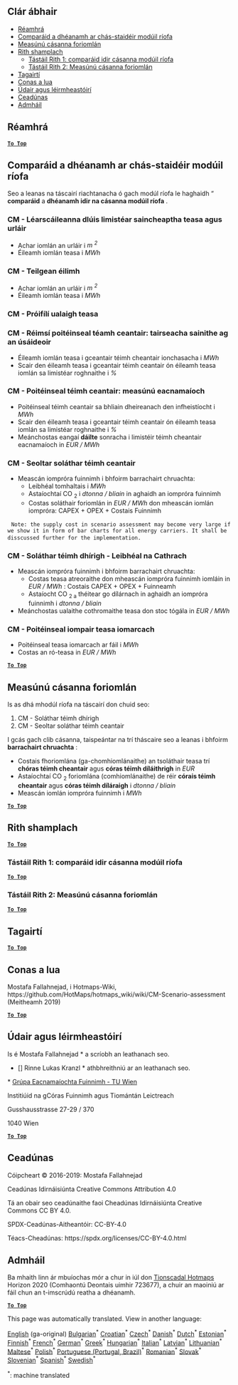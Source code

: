 <h2> Clár ábhair </h2><ul><li> <a href="#introduction">Réamhrá</a> </li><li> <a href="#Calculation-module-scenario-comparison">Comparáid a dhéanamh ar chás-staidéir modúil ríofa</a> </li><li> <a href="#Overall-scenario-assessment">Measúnú cásanna foriomlán</a> </li><li> <a href="#sample-run">Rith shamplach</a> <ul><li> <a href="#test-run-1-calculation-module-scenario-comparison">Tástáil Rith 1: comparáid idir cásanna modúil ríofa</a> </li><li> <a href="#test-run-2-overall-scenario-assessment">Tástáil Rith 2: Measúnú cásanna foriomlán</a> </li></ul></li><li> <a href="#references">Tagairtí</a> </li><li> <a href="#how-to-cite">Conas a lua</a> </li><li> <a href="#authors-and-reviewers">Údair agus léirmheastóirí</a> </li><li> <a href="#license">Ceadúnas</a> </li><li> <a href="#acknowledgement">Admháil</a> </li></ul><h2> Réamhrá </h2><p><ins> <code><strong><a href="#table-of-contents">To Top</a></strong></code> </ins> </p><h2> Comparáid a dhéanamh ar chás-staidéir modúil ríofa </h2><p> Seo a leanas na táscairí riachtanacha ó gach modúl ríofa le haghaidh “ <strong>comparáid</strong> a <strong>dhéanamh idir na cásanna modúil ríofa</strong> . </p><h3> CM - Léarscáileanna dlúis limistéar saincheaptha teasa agus urláir </h3><ul><li> Achar iomlán an urláir i <em><em>m <sup>2</sup></em></em> </li><li> Éileamh iomlán teasa i <em><em>MWh</em></em> </li></ul><h3> CM - Teilgean éilimh </h3><ul><li> Achar iomlán an urláir i <em><em>m <sup>2</sup></em></em> </li><li> Éileamh iomlán teasa i <em><em>MWh</em></em> </li></ul><h3> CM - Próifílí ualaigh teasa </h3><h3> CM - Réimsí poitéinseal téamh ceantair: tairseacha sainithe ag an úsáideoir </h3><ul><li> Éileamh iomlán teasa i gceantair téimh cheantair ionchasacha i <em><em>MWh</em></em> </li><li> Scair den éileamh teasa i gceantair téimh ceantair ón éileamh teasa iomlán sa limistéar roghnaithe i <em><em>%</em></em> </li></ul><h3> CM - Poitéinseal téimh ceantair: measúnú eacnamaíoch </h3><ul><li> Poitéinseal téimh ceantair sa bhliain dheireanach den infheistíocht i <em><em>MWh</em></em> </li><li> Scair den éileamh teasa i gceantair téimh ceantair ón éileamh teasa iomlán sa limistéar roghnaithe i <em><em>%</em></em> </li><li> Meánchostas eangaí <strong>dáilte</strong> sonracha i limistéir téimh cheantair eacnamaíoch in <em><em>EUR / MWh</em></em> </li></ul><h3> CM - Seoltar soláthar téimh ceantair </h3><ul><li> Meascán iompróra fuinnimh i bhfoirm barrachairt chruachta: <ul><li> Leibhéal tomhaltais i <em><em>MWh</em></em> </li><li> Astaíochtaí CO <sub>2</sub> i <em><em>dtonna / bliain</em></em> in aghaidh an iompróra fuinnimh </li><li> Costas soláthair foriomlán in <em><em>EUR / MWh</em></em> don mheascán iomlán iompróra: CAPEX + OPEX + Costais Fuinnimh </li></ul></li></ul><pre> <code>Note: the supply cost in scenario assessment may become very large if we show it in form of bar charts for all energy carriers. It shall be disscussed further for the implementation.</code> </pre><h3> CM - Soláthar téimh dhírigh - Leibhéal na Cathrach </h3><ul><li> Meascán iompróra fuinnimh i bhfoirm barrachairt chruachta: <ul><li> Costas teasa atreoraithe don mheascán iompróra fuinnimh iomláin in <em><em>EUR / MWh</em></em> : Costais CAPEX + OPEX + Fuinneamh </li><li> Astaíocht CO <sub>2 a</sub> théitear go dílárnach in aghaidh an iompróra fuinnimh i <em><em>dtonna / bliain</em></em> </li></ul></li><li> Meánchostas ualaithe cothromaithe teasa don stoc tógála in <em><em>EUR / MWh</em></em> </li></ul><h3> CM - Poitéinseal iompair teasa iomarcach </h3><ul><li> Poitéinseal teasa iomarcach ar fáil i <em><em>MWh</em></em> </li><li> Costas an ró-teasa in <em><em>EUR / MWh</em></em> </li></ul><p><ins> <code><strong><a href="#table-of-contents">To Top</a></strong></code> </ins> </p><h2> Measúnú cásanna foriomlán </h2><p> Is as dhá mhodúl ríofa na táscairí don chuid seo: </p><ol><li> CM - Soláthar téimh dhírigh </li><li> CM - Seoltar soláthar téimh ceantair </li></ol><p> I gcás gach clib cásanna, taispeántar na trí tháscaire seo a leanas i bhfoirm <strong>barrachairt chruachta</strong> : </p><ul><li> Costais fhoriomlána (ga-chomhiomlánaithe) an tsoláthair teasa trí <strong>chóras téimh cheantair</strong> agus <strong>córas téimh díláithrigh</strong> in <em><em>EUR</em></em> </li><li> Astaíochtaí CO <sub>2</sub> foriomlána (comhiomlánaithe) de réir <strong>córais téimh cheantair</strong> agus <strong>córas téimh díláraigh</strong> i <em><em>dtonna / bliain</em></em> </li><li> Meascán iomlán iompróra fuinnimh i <em><em>MWh</em></em> </li></ul><p><ins> <code><strong><a href="#table-of-contents">To Top</a></strong></code> </ins> </p><h2> Rith shamplach </h2><p><ins> <code><strong><a href="#table-of-contents">To Top</a></strong></code> </ins> </p><h3> Tástáil Rith 1: comparáid idir cásanna modúil ríofa </h3><p><ins> <code><strong><a href="#table-of-contents">To Top</a></strong></code> </ins> </p><h3> Tástáil Rith 2: Measúnú cásanna foriomlán </h3><p><ins> <code><strong><a href="#table-of-contents">To Top</a></strong></code> </ins> </p><h2> Tagairtí </h2><p><ins> <code><strong><a href="#table-of-contents">To Top</a></strong></code> </ins> </p><h2> Conas a lua </h2><p> Mostafa Fallahnejad, i Hotmaps-Wiki, https://github.com/HotMaps/hotmaps_wiki/wiki/CM-Scenario-assessment (Meitheamh 2019) </p><p><ins> <code><strong><a href="#table-of-contents">To Top</a></strong></code> </ins> </p><h2> Údair agus léirmheastóirí </h2><p> Is é Mostafa Fallahnejad * a scríobh an leathanach seo. </p><ul><li> [] Rinne Lukas Kranzl * athbhreithniú ar an leathanach seo. </li></ul><p> * <a href="https://eeg.tuwien.ac.at/">Grúpa Eacnamaíochta Fuinnimh - TU Wien</a> </p><p> Institiúid na gCóras Fuinnimh agus Tiomántán Leictreach </p><p> Gusshausstrasse 27-29 / 370 </p><p> 1040 Wien </p><p><ins> <code><strong><a href="#table-of-contents">To Top</a></strong></code> </ins> </p><h2> Ceadúnas </h2><p> Cóipcheart © 2016-2019: Mostafa Fallahnejad </p><p> Ceadúnas Idirnáisiúnta Creative Commons Attribution 4.0 </p><p> Tá an obair seo ceadúnaithe faoi Cheadúnas Idirnáisiúnta Creative Commons CC BY 4.0. </p><p> SPDX-Ceadúnas-Aitheantóir: CC-BY-4.0 </p><p> Téacs-Cheadúnas: https://spdx.org/licenses/CC-BY-4.0.html </p><h2> Admháil </h2><p> Ba mhaith linn ár mbuíochas mór a chur in iúl don <a href="https://www.hotmaps-project.eu">Tionscadal Hotmaps</a> Horizon 2020 (Comhaontú Deontais uimhir 723677), a chuir an maoiniú ar fáil chun an t-imscrúdú reatha a dhéanamh. </p><p><ins> <code><strong><a href="#table-of-contents">To Top</a></strong></code> </ins> </p>

This page was automatically translated. View in another language:

[English](../en/CM-Scenario-assessment.md) (ga-original) [Bulgarian](../bg/CM-Scenario-assessment.md)<sup>\*</sup> [Croatian](../hr/CM-Scenario-assessment.md)<sup>\*</sup> [Czech](../cs/CM-Scenario-assessment.md)<sup>\*</sup> [Danish](../da/CM-Scenario-assessment.md)<sup>\*</sup> [Dutch](../nl/CM-Scenario-assessment.md)<sup>\*</sup> [Estonian](../et/CM-Scenario-assessment.md)<sup>\*</sup> [Finnish](../fi/CM-Scenario-assessment.md)<sup>\*</sup> [French](../fr/CM-Scenario-assessment.md)<sup>\*</sup> [German](../de/CM-Scenario-assessment.md)<sup>\*</sup> [Greek](../el/CM-Scenario-assessment.md)<sup>\*</sup> [Hungarian](../hu/CM-Scenario-assessment.md)<sup>\*</sup>  [Italian](../it/CM-Scenario-assessment.md)<sup>\*</sup> [Latvian](../lv/CM-Scenario-assessment.md)<sup>\*</sup> [Lithuanian](../lt/CM-Scenario-assessment.md)<sup>\*</sup> [Maltese](../mt/CM-Scenario-assessment.md)<sup>\*</sup> [Polish](../pl/CM-Scenario-assessment.md)<sup>\*</sup> [Portuguese (Portugal, Brazil)](../pt/CM-Scenario-assessment.md)<sup>\*</sup> [Romanian](../ro/CM-Scenario-assessment.md)<sup>\*</sup> [Slovak](../sk/CM-Scenario-assessment.md)<sup>\*</sup> [Slovenian](../sl/CM-Scenario-assessment.md)<sup>\*</sup> [Spanish](../es/CM-Scenario-assessment.md)<sup>\*</sup> [Swedish](../sv/CM-Scenario-assessment.md)<sup>\*</sup> 

<sup>\*</sup>: machine translated
